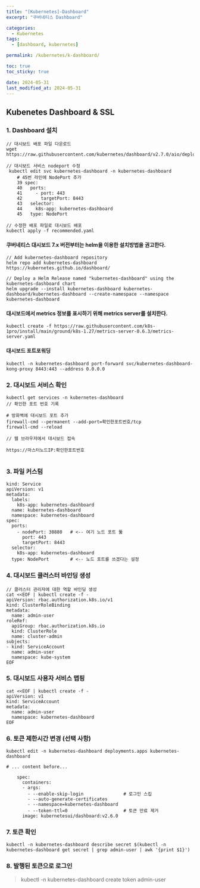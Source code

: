 ```yaml
---
title: "[Kubernetes]-Dashboard"
excerpt: "쿠버네티스 Dashboard"

categories:
  - Kubernetes
tags:
  - [dashboard, kubernetes]

permalink: /kubernetes/k-dashboard/

toc: true
toc_sticky: true

date: 2024-05-31
last_modified_at: 2024-05-31
---
```



## Kubenetes Dashboard & SSL

### 1. Dashboard 설치
```
// 대시보드 배포 파일 다운로드
wget https://raw.githubusercontent.com/kubernetes/dashboard/v2.7.0/aio/deploy/recommended.yaml

// 대시보드 서비스 nodeport 수정
 kubectl edit svc kubernetes-dashboard -n kubernetes-dashboard
    # 45번 라인에 NodePort 추가
    39 spec:
    40   ports:
    41     - port: 443
    42       targetPort: 8443
    43   selector:
    44     k8s-app: kubernetes-dashboard
    45   type: NodePort

// 수정한 배포 파일로 대시보드 배포
kubectl apply -f recommended.yaml

```

#### 쿠버네티스 대시보드 7.x 버전부터는 helm을 이용한 설치방법을 권고한다.
```
// Add kubernetes-dashboard repository
helm repo add kubernetes-dashboard https://kubernetes.github.io/dashboard/

// Deploy a Helm Release named "kubernetes-dashboard" using the kubernetes-dashboard chart
helm upgrade --install kubernetes-dashboard kubernetes-dashboard/kubernetes-dashboard --create-namespace --namespace kubernetes-dashboard

```

#### 대시보드에서 metrics 정보를 표시하기 위해 metrics server를 설치한다.
```
kubectl create -f https://raw.githubusercontent.com/k8s-1pro/install/main/ground/k8s-1.27/metrics-server-0.6.3/metrics-server.yaml
```

#### 대시보드 포트포워딩
```
kubectl -n kubernetes-dashboard port-forward svc/kubernetes-dashboard-kong-proxy 8443:443 --address 0.0.0.0
```


### 2. 대시보드 서비스 확인
```
kubectl get services -n kubernetes-dashboard
// 확인한 포트 번호 기록

# 방화벽에 대시보드 포트 추가
firewall-cmd --permanent --add-port=확인한포트번호/tcp
firewall-cmd --reload

// 웹 브라우저에서 대시보드 접속

https://마스터노드IP:확인한포트번호
 
```


### 3. 파일 커스텀 
```
kind: Service
apiVersion: v1
metadata:
  labels:
    k8s-app: kubernetes-dashboard
  name: kubernetes-dashboard
  namespace: kubernetes-dashboard
spec:
  ports:
    - nodePort: 30880	# <-- 여기 노드 포트 뚫
      port: 443
      targetPort: 8443
  selector:
    k8s-app: kubernetes-dashboard
  type: NodePort		# <-- 노드 포트를 쓰겠다는 설정
```

### 4. 대시보드 클러스터 바인딩 생성
```
// 클러스터 관리자에 대한 역할 바인딩 생성
cat <<EOF | kubectl create -f -
apiVersion: rbac.authorization.k8s.io/v1
kind: ClusterRoleBinding
metadata:
  name: admin-user
roleRef:
  apiGroup: rbac.authorization.k8s.io
  kind: ClusterRole
  name: cluster-admin
subjects:
- kind: ServiceAccount
  name: admin-user
  namespace: kube-system
EOF
```

### 5. 대시보드 사용자 서비스 맵핑
```
cat <<EOF | kubectl create -f -
apiVersion: v1
kind: ServiceAccount
metadata:
  name: admin-user
  namespace: kubernetes-dashboard
EOF
```

### 6. 토큰 제한시간 변경 (선택 사항)
```
kubectl edit -n kubernetes-dashboard deployments.apps kubernetes-dashboard

# ... content before...

    spec:
      containers:
      - args:
        - --enable-skip-login               # 로그인 스킵
        - --auto-generate-certificates
        - --namespace=kubernetes-dashboard
        - --token-ttl=0                     # 토큰 만료 제거
      image: kubernetesui/dashboard:v2.6.0
```


### 7. 토큰 확인
```
kubectl -n kubernetes-dashboard describe secret $(kubectl -n kubernetes-dashboard get secret | grep admin-user | awk '{print $1}') 
```


### 8. 발행된 토큰으로 로그인
> kubectl -n kubernetes-dashboard create token admin-user



